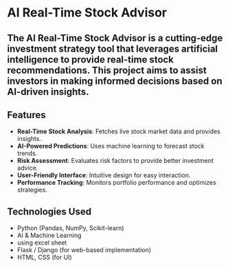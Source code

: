 # AI Real-Time Stock Advisor

## The **AI Real-Time Stock Advisor** is a cutting-edge investment strategy tool that leverages artificial intelligence to provide real-time stock recommendations. This project aims to assist investors in making informed decisions based on AI-driven insights.

##  Features
-  **Real-Time Stock Analysis**: Fetches live stock market data and provides insights.
-  **AI-Powered Predictions**: Uses machine learning to forecast stock trends.
-  **Risk Assessment**: Evaluates risk factors to provide better investment advice.
-  **User-Friendly Interface**: Intuitive design for easy interaction.
-  **Performance Tracking**: Monitors portfolio performance and optimizes strategies.

##  Technologies Used
- Python  (Pandas, NumPy, Scikit-learn)
- AI & Machine Learning 
- using excel sheet
- Flask / Django (for web-based implementation) 
- HTML, CSS (for UI) 

